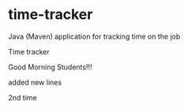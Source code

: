 # time-tracker
Java (Maven) application for tracking time on the job

Time tracker

Good Morning Students!!!

added
new lines

2nd time 

